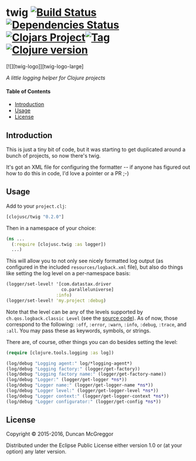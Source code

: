 # twig [![Build Status][travis-badge]][travis][![Dependencies Status][deps-badge]][deps][![Clojars Project][clojars-badge]][clojars][![Tag][tag-badge]][tag][![Clojure version][clojure-v]](project.clj)

[![][twig-logo]][twig-logo-large]

*A little logging helper for Clojure projects*


#### Table of Contents

* [Introduction](#introduction-)
* [Usage](#usage-)
* [License](#license-)


## Introduction

This is just a tiny bit of code, but it was starting to get duplicated around a
bunch of projects, so now there's twig.

It's got an XML file for configuring the formatter -- if anyone has figured out
how to do this in code, I'd love a pointer or a PR ;-)


## Usage

Add to your ``project.clj``:

```clj
[clojusc/twig "0.2.0"]
```

Then in a namespace of your choice:

```clj
(ns ...
  (:require [clojusc.twig :as logger])
  ...)
  ```

This will allow you to not only see nicely formatted log output (as configured
in the included ``resources/logback.xml`` file), but also do things like
setting the log level on a per-namespace basis:

```clj
(logger/set-level! '[com.datastax.driver
                     co.paralleluniverse]
                   :info)
(logger/set-level! 'my.project :debug)
```

Note that the level can be any of the levels supported by
``ch.qos.logback.classic Level``
(see the [source code](https://github.com/qos-ch/logback/blob/master/logback-classic/src/main/java/ch/qos/logback/classic/Level.java)).
As of now, those correspond to the following:
``:off``, ``:error``, ``:warn``, ``:info``, ``:debug``, ``:trace``, and
``:all``. You may pass these as keywords, symbols, or strings.

There are, of course, other things you can do besides setting the level:

```clj
(require [clojure.tools.logging :as log])

(log/debug "Logging agent:" log/*logging-agent*)
(log/debug "Logging factory:" (logger/get-factory))
(log/debug "Logging factory name:" (logger/get-factory-name))
(log/debug "Logger:" (logger/get-logger *ns*))
(log/debug "Logger name:" (logger/get-logger-name *ns*))
(log/debug "Logger level:" (logger/get-logger-level *ns*))
(log/debug "Logger context:" (logger/get-logger-context *ns*))
(log/debug "Logger configurator:" (logger/get-config *ns*))
```


## License

Copyright © 2015-2016, Duncan McGreggor

Distributed under the Eclipse Public License either version 1.0 or (at
your option) any later version.

<!-- Named page links below: /-->

[travis]: https://travis-ci.org/clojusc/twig
[travis-badge]: https://travis-ci.org/clojusc/twig.png?branch=master
[deps]: http://jarkeeper.com/clojusc/twig
[deps-badge]: http://jarkeeper.com/clojusc/twig/status.svg
[logo]: resources/images/twig-250x.png
[logo-large]: resources/images/twig-1000x.png
[tag-badge]: https://img.shields.io/github/tag/clojusc/twig.svg?maxAge=2592000
[tag]: https://github.com/clojusc/twig/tags
[clojure-v]: https://img.shields.io/badge/clojure-1.8.0-blue.svg
[clojars]: https://clojars.org/clojusc/twig
[clojars-badge]: https://img.shields.io/clojars/v/clojusc/twig.svg


